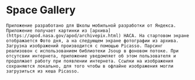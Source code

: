 # Space Gallery
	Приложение разработано для Школы мобильной разработки от Яндекса. Приложение получает картинки из [архива](https://apod.nasa.gov/apod/archivepix.html) НАСА. На стартовом экране отображается Фото дня, а на следующем экране фотографии из архива. Загрузка изображений производится с помощью Picasso. Парсинг реализовон с использованием библиотеки Jsoup в фоновом потоке. При отсутсвии интернета, приложение уведомляет об этом пользователя и продолжает работу при появлении интернета. Ссылки на изображения сохраняются локально, для того чтобы в офлайне изображения могли загрузиться из кеша Picasso.